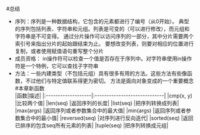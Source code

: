 #总结
* 序列：序列是一种数据结构，它包含的元素都进行了编号（从0开始）。
典型的序列包括列表、字符串和元组。列表是可变的（可以进行修改），而元组和字符串是不可变得。
通过分片操作可以访问序列的一部分，其中分片需要两个索引号来指出分片的起始跟结束为止。
要想改变列表，则要对相应的位置进行复制，或者使用赋值语句重写整个分片
* 成员资格： in操作符可以检查一个值是否存在于序列中。对字符串使用in操作符是一个特例，它可以查找子字符串
* 方法：一些内建类型（不包括元组）具有很多有用的方法。这些方法有些像函数，不过他们与特定值联系得更为密切。
方法是面向对象变成的一个重要概念
#本章新函数               
|函数|描述|
|:-------------------|:-----------------------------|
|cmp(x, y)           |比较两个值|
|len(seq)            |返回序列的长度|
|list(seq)           |把序列转换成列表|
|max(args)           |返回序列或者参数集合中的最大值|
|min(args)           |返回序列或者参数集合中的最小值|
|reversed(seq)       |对序列进行反向迭代|
|sorted(seq)         |返回已排序的包含seq所有元素的列表|
|tuple(seq)          |把序列转换成元组|